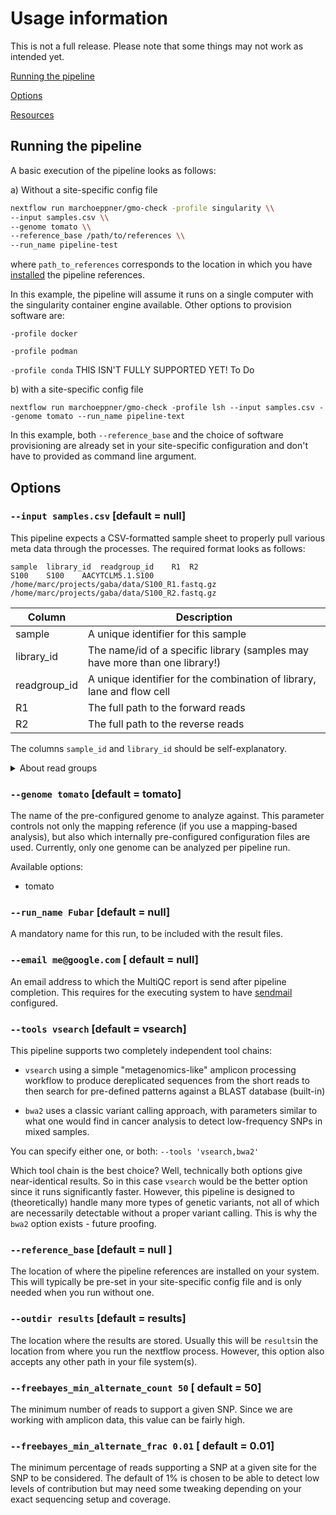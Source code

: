 # Usage information

This is not a full release. Please note that some things may not work as intended yet. 

[Running the pipeline](#running-the-pipeline)

[Options](#options)

[Resources](#resources)


## Running the pipeline

A basic execution of the pipeline looks as follows:

a) Without a site-specific config file

```bash
nextflow run marchoeppner/gmo-check -profile singularity \\
--input samples.csv \\
--genome tomato \\
--reference_base /path/to/references \\
--run_name pipeline-test
```
where `path_to_references` corresponds to the location in which you have [installed](installation.md) the pipeline references. 

In this example, the pipeline will assume it runs on a single computer with the singularity container engine available. Other options to provision software are:

`-profile docker` 

`-profile podman` 

`-profile conda` THIS ISN'T FULLY SUPPORTED YET! To Do

b) with a site-specific config file

```
nextflow run marchoeppner/gmo-check -profile lsh --input samples.csv --genome tomato --run_name pipeline-text
```

In this example, both `--reference_base` and the choice of software provisioning are already set in your site-specific configuration and don't have to provided as command line argument. 

## Options

### `--input samples.csv` [default = null]

This pipeline expects a CSV-formatted sample sheet to properly pull various meta data through the processes. The required format looks as follows:

```TSV
sample  library_id  readgroup_id    R1  R2
S100    S100    AACYTCLM5.1.S100    /home/marc/projects/gaba/data/S100_R1.fastq.gz  /home/marc/projects/gaba/data/S100_R2.fastq.gz
```

| Column | Description |
| ------ | ----------- |
| sample | A unique identifier for this sample |
| library_id | The name/id of a specific library (samples may have more than one library!) |
| readgroup_id | A unique identifier for the combination of library, lane and flow cell |
| R1 | The full path to the forward reads |
| R2 | The full path to the reverse reads |

The columns `sample_id` and `library_id` should be self-explanatory. 

<details markdown=1>
<summary>About read groups</summary>
Read groups are used in variant calling to distinguish data from different lanes or sequencing runs. This is important as lanes and runs may exhibit different e.g. error characteristics. For the present pipeline, the effects are perhaps neglibible - partly because it is unlikely that data from lanes or runs need to be merged - but it is good practice in variant calling, so we adopt it.

If you are uncertain about `readgroup_id`, just make sure that it is unique for the combination of library, flowcell and lane. Typically it would be constructed from these components - and the easiest way to get it is from the FastQ file itself (header of read 1, for example).

```
@VL00316:70:AACYTCLM5:1:1101:18686:1038 1:N:0:AAGCGGTGAA+AACCTAGACG
```
For a hypothetical library called "LIB100", this  can be turned into the readgroup id: `AACYTCLM5.1.LIB100` - where `AACYTCLM5` is the ID of the flowcell, `1` is the lane on that flow cell and `LIB100` is the identifier of the library. 

</details>

### `--genome tomato` [default = tomato]

The name of the pre-configured genome to analyze against. This parameter controls not only the mapping reference (if you use a mapping-based analysis), but also which internally pre-configured configuration files are used. Currently, only one genome can be analyzed per pipeline run. 

Available options:

- tomato

### `--run_name Fubar` [default = null]

A mandatory name for this run, to be included with the result files. 

### `--email me@google.com` [ default = null]

An email address to which the MultiQC report is send after pipeline completion. This requires for the executing system to have [sendmail](https://rimuhosting.com/support/settingupemail.jsp?mta=sendmail) configured. 

### `--tools vsearch` [default = vsearch]

This pipeline supports two completely independent tool chains:

- `vsearch` using a simple "metagenomics-like" amplicon processing workflow to produce dereplicated sequences from the short reads to then search for pre-defined patterns against a BLAST database (built-in)

- `bwa2` uses a classic variant calling approach, with parameters similar to what one would find in cancer analysis to detect low-frequency SNPs in mixed samples. 

You can specify either one, or both: `--tools 'vsearch,bwa2'` 

Which tool chain is the best choice? Well, technically both options give near-identical results. So in this case `vsearch` would be the better option since it runs significantly faster. However, this pipeline is designed to (theoretically) handle many more types of genetic variants, not all of which are necessarily detectable without a proper variant calling. This is why the `bwa2` option exists - future proofing. 

### `--reference_base` [default = null ]

The location of where the pipeline references are installed on your system. This will typically be pre-set in your site-specific config file and is only needed when you run without one. 

### `--outdir results` [default = results]

The location where the results are stored. Usually this will be `results`in the location from where you run the nextflow process. However, this option also accepts any other path in your file system(s). 

### `--freebayes_min_alternate_count 50` [ default = 50]
The minimum number of reads to support a given SNP. Since we are working with amplicon data, this value can be fairly high. 

### `--freebayes_min_alternate_frac 0.01` [ default = 0.01]
The minimum percentage of reads supporting a SNP at a given site for the SNP to be considered. The default of 1% is chosen to be able to detect low levels of contribution but may need some tweaking depending on your exact sequencing setup and coverage. 